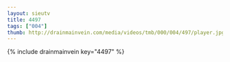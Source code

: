 ```yaml
--- 
layout: sieutv
title: 4497
tags: ["004"]
thumb: http://drainmainvein.com/media/videos/tmb/000/004/497/player.jpg
---
```

{% include drainmainvein key="4497" %} 
